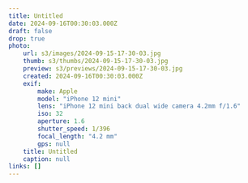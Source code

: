 ```yaml
---
title: Untitled
date: 2024-09-16T00:30:03.000Z
draft: false
drop: true
photo:
    url: s3/images/2024-09-15-17-30-03.jpg
    thumb: s3/thumbs/2024-09-15-17-30-03.jpg
    preview: s3/previews/2024-09-15-17-30-03.jpg
    created: 2024-09-16T00:30:03.000Z
    exif:
        make: Apple
        model: "iPhone 12 mini"
        lens: "iPhone 12 mini back dual wide camera 4.2mm f/1.6"
        iso: 32
        aperture: 1.6
        shutter_speed: 1/396
        focal_length: "4.2 mm"
        gps: null
    title: Untitled
    caption: null
links: []
---
```

